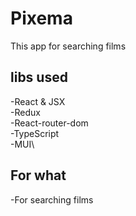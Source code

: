 # Pixema

This app for searching films

## libs used 

-React & JSX\
-Redux\
-React-router-dom\
-TypeScript \
-MUI\

## For what

-For searching films
